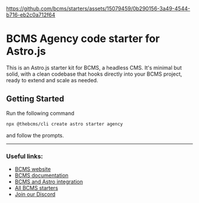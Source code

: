 https://github.com/bcms/starters/assets/15079459/0b290156-3a49-4544-b716-eb2c0a712f64

# BCMS Agency code starter for Astro.js

This is an Astro.js starter kit for BCMS, a headless CMS. It's minimal but solid, with a clean codebase that hooks directly into your BCMS project, ready to extend and scale as needed.

## Getting Started

Run the following command

```bash
npx @thebcms/cli create astro starter agency
```

and follow the prompts.

---

### Useful links:

-   [BCMS website](https://thebcms.com/)
-   [BCMS documentation](https://thebcms.com/docs/)
-   [BCMS and Astro integration](https://thebcms.com/docs/integrations/astro)
-   [All BCMS starters](https://thebcms.com/starters)
-   [Join our Discord](https://discord.com/invite/SYBY89ccaR)
